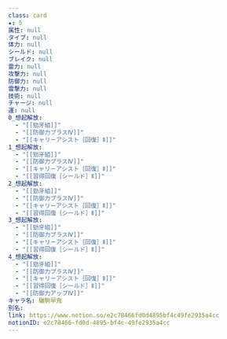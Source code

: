 ```yaml
---
class: card
★: 5
属性: null
タイプ: null
体力: null
シールド: null
ブレイク: null
霊力: null
攻撃力: null
防御力: null
霊撃力: null
技術: null
チャージ: null
運: null
0_想起解放:
  - "[[勁牙組]]"
  - "[[防御力プラスⅣ]]"
  - "[[キャリーアシスト［回復］Ⅱ]]"
1_想起解放:
  - "[[勁牙組]]"
  - "[[防御力プラスⅣ]]"
  - "[[キャリーアシスト［回復］Ⅱ]]"
  - "[[習得回復［シールド］Ⅱ]]"
2_想起解放:
  - "[[勁牙組]]"
  - "[[防御力プラスⅣ]]"
  - "[[キャリーアシスト［回復］Ⅱ]]"
  - "[[習得回復［シールド］Ⅱ]]"
3_想起解放:
  - "[[勁牙組]]"
  - "[[防御力プラスⅣ]]"
  - "[[キャリーアシスト［回復］Ⅱ]]"
  - "[[習得回復［シールド］Ⅱ]]"
4_想起解放:
  - "[[勁牙組]]"
  - "[[防御力プラスⅣ]]"
  - "[[キャリーアシスト［回復］Ⅱ]]"
  - "[[習得回復［シールド］Ⅱ]]"
  - "[[防御力アップⅣ]]"
キャラ名: 驪駒早鬼
別名: 
link: https://www.notion.so/e2c78466fd0d4895bf4c49fe2935a4cc
notionID: e2c78466-fd0d-4895-bf4c-49fe2935a4cc
---
```

